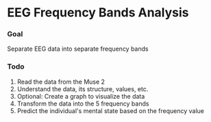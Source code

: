 # EEG Frequency Bands Analysis

### Goal

Separate EEG data into separate frequency bands

### Todo

1. Read the data from the Muse 2
2. Understand the data, its structure, values, etc.
3. Optional: Create a graph to visualize the data
4. Transform the data into the 5 frequency bands
5. Predict the individual's mental state based on the frequency value
